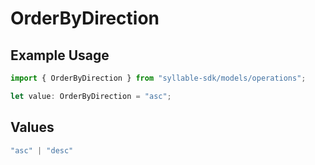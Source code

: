 # OrderByDirection

## Example Usage

```typescript
import { OrderByDirection } from "syllable-sdk/models/operations";

let value: OrderByDirection = "asc";
```

## Values

```typescript
"asc" | "desc"
```